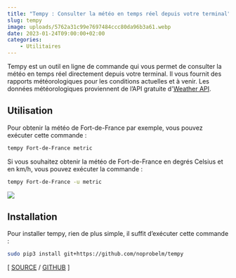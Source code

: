 ```yaml
---
title: "Tempy : Consulter la météo en temps réel depuis votre terminal"
slug: tempy
image: uploads/5762a31c99e7697484ccc80da96b3a61.webp
date: 2023-01-24T09:00:00+02:00
categories:
    - Utilitaires
---
```


Tempy est un outil en ligne de commande qui vous permet de consulter la météo en temps réel directement depuis votre terminal. Il vous fournit des rapports météorologiques pour les conditions actuelles et à venir. Les données météorologiques proviennent de l’API gratuite d'[Weather API](https://weatherapi.com).

## Utilisation

Pour obtenir la météo de Fort-de-France par exemple, vous pouvez exécuter cette commande :

```bash
tempy Fort-de-France metric
```

Si vous souhaitez obtenir la météo de Fort-de-France en degrés Celsius et en km/h, vous pouvez exécuter la commande :

```bash
tempy Fort-de-France -u metric
```

![](uploads/0adea17eb51a73cb4be3c59d3a5ba6e1.png)

## Installation

Pour installer tempy, rien de plus simple, il suffit d’exécuter cette commande :

```bash
sudo pip3 install git+https://github.com/noprobelm/tempy
```

[ [SOURCE](https://twitter.com/willmcgugan/status/1614242056284639232) / [GITHUB](https://github.com/noprobelm/tempy) ]

